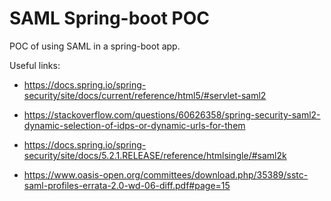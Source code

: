 # SAML Spring-boot POC
POC of using SAML in a spring-boot app. 

Useful links: 

- https://docs.spring.io/spring-security/site/docs/current/reference/html5/#servlet-saml2
- https://stackoverflow.com/questions/60626358/spring-security-saml2-dynamic-selection-of-idps-or-dynamic-urls-for-them

- https://docs.spring.io/spring-security/site/docs/5.2.1.RELEASE/reference/htmlsingle/#saml2k
- https://www.oasis-open.org/committees/download.php/35389/sstc-saml-profiles-errata-2.0-wd-06-diff.pdf#page=15
